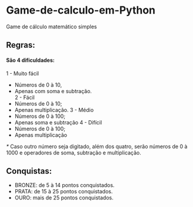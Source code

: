 # Game-de-calculo-em-Python
 Game de cálculo matemático simples
 
 ## Regras:
 #### São 4 dificuldades:
 1 - Muito fácil
   - Números de 0 à 10, 
   - Apenas com soma e subtração.<br>
 2 - Fácil
   - Números de 0 à 10;
   - Apenas multiplicação.
 3 - Médio
   - Números de 0 à 100;
   - Apenas soma e subtração
 4 - Difícil
   - Números de 0 à 100;
   - Apenas multiplicação
       
 _*_ Caso outro número seja digitado, além dos quatro, serão números de 0 à 1000 e
 operadores de soma, subtração e multiplicação.

 ## Conquistas:
 - BRONZE: de 5 à 14 pontos conquistados.
 - PRATA:  de 15 à 25 pontos conquistados.
 - OURO:   mais de 25 pontos conquistados.
     
 
